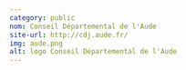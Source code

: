 ```yaml
---
category: public
nom: Conseil Départemental de l'Aude
site-url: http://cdj.aude.fr/
img: aude.png
alt: logo Conseil Départemental de l'Aude
---
```

